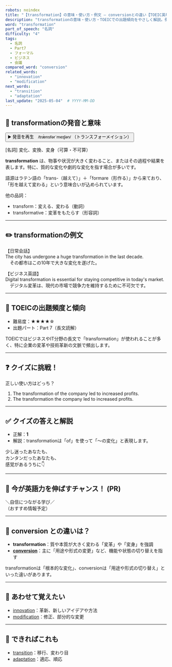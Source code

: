 ```yaml
---
robots: noindex
title: "【transformation】の意味・使い方・例文 ― conversionとの違い【TOEIC英単語】"
description: "transformationの意味・使い方・TOEICでの出題傾向をやさしく解説。例文・クイズ付きでconversionとの違いもわかりやすく学べます。"
word: "transformation"
part_of_speech: "名詞"
difficulty: "4"
tags:
  - 名詞
  - Part7
  - フォーマル
  - ビジネス
  - 会議
compared_word: "conversion"
related_words:
  - "innovation"
  - "modification"
next_words:
  - "transition"
  - "adaptation"
last_update: "2025-05-04"  # YYYY-MM-DD
---
```


## 🔰 transformationの発音と意味

<button class="play-audio" onclick="playTTS('transformation')">
  <span class="play-audio-main">
    ▶️ 発音を再生　/træ̀nsfərˈmeɪʃən/
  </span>
  <span class="play-audio-sub">
    （トランスフォーメイション）
  </span>
</button>

[名詞] 変化、変換、変身（可算・不可算）

**transformation** は、物事や状況が大きく変わること、またはその過程や結果を表します。特に、質的な変化や劇的な変化を指す場合が多いです。

語源はラテン語の「trans-（越えて）」＋「formare（形作る）」から来ており、「形を越えて変わる」という意味合いが込められています。

他の品詞：  
- transform：変える、変わる（動詞）
- transformative：変革をもたらす（形容詞）

---

## ✏️ transformationの例文

【日常会話】  
The city has undergone a huge transformation in the last decade.  
　その都市はこの10年で大きな変化を遂げた。

【ビジネス英語】  
Digital transformation is essential for staying competitive in today's market.  
　デジタル変革は、現代の市場で競争力を維持するために不可欠です。

---

## 🎯 TOEICの出題頻度と傾向

- 難易度：★★★★☆
- 出題パート：Part 7（長文読解）

TOEICではビジネスやIT分野の長文で「transformation」が使われることが多く、特に企業の変革や技術革新の文脈で頻出します。

---

## ❓ クイズに挑戦！

正しい使い方はどっち？

1. The transformation of the company led to increased profits.  
2. The transformation the company led to increased profits.

---

## ✅ クイズの答えと解説

- 正解：**1**
- 解説：transformationは「of」を使って「～の変化」と表現します。

少し迷ったあなたも、  
カンタンだったあなたも、  
感覚があるうちに👇️

---

## 🚀 今が英語力を伸ばすチャンス！ (PR)

<div class="info-center">
＼自信につながる学び／<br>  
（おすすめ情報予定）
</div>

---

## 🤔  conversion との違いは？

- **transformation**：質や本質が大きく変わる「変革」や「変身」を強調
- **[conversion](/word/conversion)**：主に「用途や形式の変更」など、機能や状態の切り替えを指す

transformationは「根本的な変化」、conversionは「用途や形式の切り替え」といった違いがあります。

---

## 🧩 あわせて覚えたい

- [innovation](/word/innovation)：革新、新しいアイデアや方法
- [modification](/word/modification)：修正、部分的な変更

---

## 📖 できればこれも

- [transition](/word/transition)：移行、変わり目
- [adaptation](/word/adaptation)：適応、順応

<!-- cvid: aid25_bid18 -->

